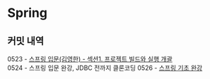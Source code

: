 # Spring

## 커밋 내역
0523 - <a href="./inflearn/novice/hello-spring">스프링 입문(김영한) - 섹션1. 프로젝트 빌드와 실행 개괄</a><br>
0524 - 스프링 입문 완강, JDBC 전까지 클론코딩
0526 - <a href="./inflearn/basic/core">스프링 기초 완강</a><br>
